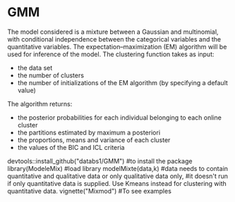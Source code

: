 # GMM
The model considered is a mixture between a Gaussian and multinomial, with conditional independence between the categorical variables
and the quantitative variables. The expectation–maximization (EM) algorithm will be used for inference of the model.
The clustering function takes as input:
- the data set
- the number of clusters
- the number of initializations of the EM algorithm (by specifying a default value)

The algorithm returns:
- the posterior probabilities for each individual belonging to each online cluster
- the partitions estimated by maximum a posteriori
- the proportions, means and variance of each cluster
- the values of the BIC and ICL criteria

devtools::install_github("databs1/GMM") #to install the package
library(ModeleMix) #load library
modelMixte(data,k) #data needs to contain quantitative and qualitative data or only qualitative data only,
                   #it doesn't run if only quantitative data is supplied. Use Kmeans instead for clustering with quantitative data. 
vignette("Mixmod") #To see examples 
